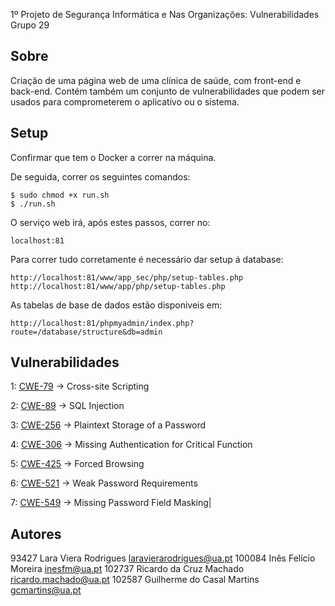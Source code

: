 1º Projeto de Segurança Informática e Nas Organizações: Vulnerabilidades
Grupo 29


## Sobre 

Criação de uma página web de uma clínica de saúde, com front-end e back-end. Contém também um conjunto de vulnerabilidades que podem ser usados para comprometerem o aplicativo ou o sistema. 


## Setup 

Confirmar que tem o Docker a correr na máquina. 

De seguida, correr os seguintes comandos: 

	$ sudo chmod +x run.sh
	$ ./run.sh

O serviço web irá, após estes passos, correr no:

	localhost:81
	
Para correr tudo corretamente é necessário dar setup á database:

	http://localhost:81/www/app_sec/php/setup-tables.php
	http://localhost:81/www/app/php/setup-tables.php

As tabelas de base de dados estão disponiveis em:

	http://localhost:81/phpmyadmin/index.php?route=/database/structure&db=admin


## Vulnerabilidades

1: [CWE-79](https://cwe.mitre.org/data/definitions/79.html)   -> Cross-site Scripting

2: [CWE-89](https://cwe.mitre.org/data/definitions/89.html)   -> SQL Injection

3: [CWE-256](https://cwe.mitre.org/data/definitions/256.html) -> Plaintext Storage of a Password 

4: [CWE-306](https://cwe.mitre.org/data/definitions/306.html) -> Missing Authentication for Critical Function

5: [CWE-425](https://cwe.mitre.org/data/definitions/425.html) -> Forced Browsing

6: [CWE-521](https://cwe.mitre.org/data/definitions/521.html) -> Weak Password Requirements

7: [CWE-549](https://cwe.mitre.org/data/definitions/549.html) -> Missing Password Field Masking|


## Autores

93427   Lara Viera Rodrigues 		laravierarodrigues@ua.pt
100084  Inês Felício Moreira  	inesfm@ua.pt
102737  Ricardo da Cruz Machado	ricardo.machado@ua.pt
102587  Guilherme do Casal Martins 	gcmartins@ua.pt

